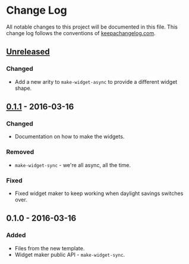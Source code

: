 # Change Log
All notable changes to this project will be documented in this file. This change log follows the conventions of [keepachangelog.com](http://keepachangelog.com/).

## [Unreleased]
### Changed
- Add a new arity to `make-widget-async` to provide a different widget shape.

## [0.1.1] - 2016-03-16
### Changed
- Documentation on how to make the widgets.

### Removed
- `make-widget-sync` - we're all async, all the time.

### Fixed
- Fixed widget maker to keep working when daylight savings switches over.

## 0.1.0 - 2016-03-16
### Added
- Files from the new template.
- Widget maker public API - `make-widget-sync`.

[Unreleased]: https://github.com/your-name/tmig/compare/0.1.1...HEAD
[0.1.1]: https://github.com/your-name/tmig/compare/0.1.0...0.1.1
